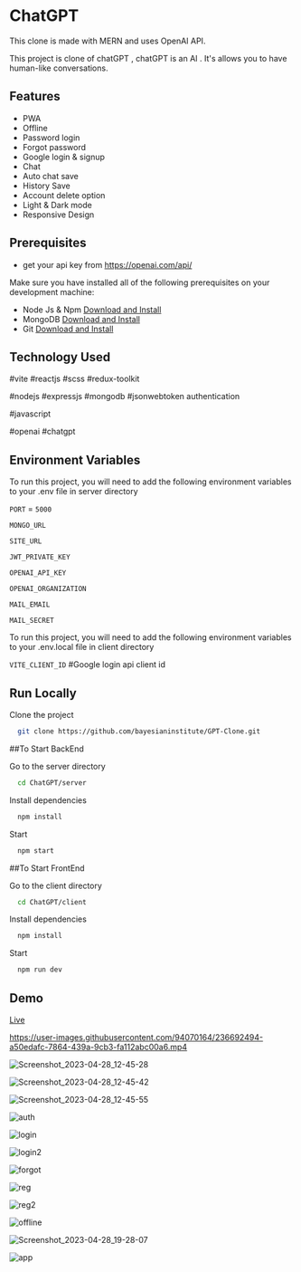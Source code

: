 # ChatGPT
This clone is made with MERN and uses OpenAI API.

This project is clone of chatGPT , chatGPT is an AI . It's allows you to have human-like conversations.

## Features

- PWA
- Offline
- Password login
- Forgot password
- Google login & signup
- Chat 
- Auto chat save
- History Save
- Account delete option
- Light & Dark mode
- Responsive Design

## Prerequisites

- get your api key from https://openai.com/api/

Make sure you have installed all of the following prerequisites on your development machine:

- Node Js & Npm [Download and Install](https://nodejs.org/en)
- MongoDB [Download and Install](https://www.mongodb.com/docs/manual/installation/)
- Git [Download and Install](https://git-scm.com/downloads)

## Technology Used

#vite #reactjs #scss #redux-toolkit

#nodejs #expressjs #mongodb #jsonwebtoken authentication 

#javascript

#openai #chatgpt

## Environment Variables

To run this project, you will need to add the following environment variables to your .env file in server directory

`PORT` = `5000`

`MONGO_URL`

`SITE_URL`

`JWT_PRIVATE_KEY`

`OPENAI_API_KEY`

`OPENAI_ORGANIZATION`

`MAIL_EMAIL`

`MAIL_SECRET`

To run this project, you will need to add the following environment variables to your .env.local file in client directory

`VITE_CLIENT_ID` #Google login api client id

## Run Locally

Clone the project

```bash
  git clone https://github.com/bayesianinstitute/GPT-Clone.git
```

##To Start BackEnd

Go to the server directory

```bash
  cd ChatGPT/server
```

Install dependencies

```bash
  npm install
```

Start

```bash
  npm start
```

##To Start FrontEnd

Go to the client directory

```bash
  cd ChatGPT/client
```

Install dependencies

```bash
  npm install
```

Start

```bash
  npm run dev
```


## Demo

[Live](https://chatgpt-8z57.onrender.com)

https://user-images.githubusercontent.com/94070164/236692494-a50edafc-7864-439a-9cb3-fa112abc00a6.mp4

![Screenshot_2023-04-28_12-45-28](https://user-images.githubusercontent.com/94070164/236693044-a4884b84-a058-46ba-ae50-0f9b50f92f02.png)

![Screenshot_2023-04-28_12-45-42](https://user-images.githubusercontent.com/94070164/236693067-fdf687ce-fafc-495b-9b1e-ad19ae18a339.png)

![Screenshot_2023-04-28_12-45-55](https://user-images.githubusercontent.com/94070164/236693075-429a387d-91d8-495a-afe4-84201ad43ef2.png)

![auth](https://user-images.githubusercontent.com/94070164/236693311-13089e93-3b50-4187-8203-b122a7016b71.png)

![login](https://user-images.githubusercontent.com/94070164/236693346-08e08ae2-c265-4743-b9f6-e4899c4168bb.png)

![login2](https://user-images.githubusercontent.com/94070164/236693355-f976a480-8a98-4b2b-92d0-542bdd03957c.png)

![forgot](https://user-images.githubusercontent.com/94070164/236693362-ceff0f29-d7bd-4787-9445-df65b00650ff.png)

![reg](https://user-images.githubusercontent.com/94070164/236693371-97fe8ed6-f33b-4f4e-a195-8ef4d0f8b78f.png)

![reg2](https://user-images.githubusercontent.com/94070164/236693378-dba41424-ca47-4b57-861f-508d8c3b8f5b.png)

![offline](https://user-images.githubusercontent.com/94070164/236693384-d3c86f92-b773-46e4-823c-79c26004737d.png)

![Screenshot_2023-04-28_19-28-07](https://user-images.githubusercontent.com/94070164/236693084-8e6df9e7-9e12-427d-a63f-1123145e50f8.png)

![app](https://user-images.githubusercontent.com/94070164/236693396-32687dc4-cf32-45a8-8e93-5a1e9fefa1c1.png)


